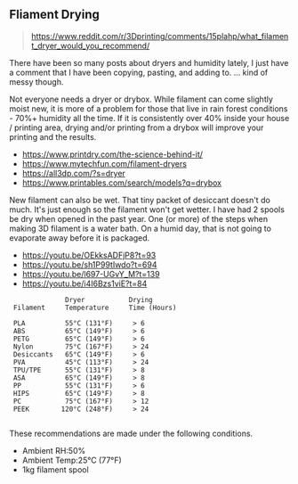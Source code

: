 ## Fliament Drying
> https://www.reddit.com/r/3Dprinting/comments/15plahp/what_filament_dryer_would_you_recommend/

There have been so many posts about dryers and humidity lately, I just have a comment that I have been copying, pasting, and adding to. ... kind of messy though.

Not everyone needs a dryer or drybox.
While filament can come slightly moist new, it is more of a problem for those that live in rain forest conditions - 70%+ humidity all the time.
If it is consistently over 40% inside your house / printing area, drying and/or printing from a drybox will improve your printing and the results.
- https://www.printdry.com/the-science-behind-it/
- https://www.mytechfun.com/filament-dryers
- https://all3dp.com/?s=dryer
- https://www.printables.com/search/models?q=drybox

New filament can also be wet. That tiny packet of desiccant doesn't do much. It's just enough so the filament won't get wetter. I have had 2 spools be dry when opened in the past year.
One (or more) of the steps when making 3D filament is a water bath. On a humid day, that is not going to evaporate away before it is packaged.
- https://youtu.be/OEkksADFjP8?t=93
- https://youtu.be/sh1P99tIwdo?t=694
- https://youtu.be/l697-UGvY_M?t=139
- https://youtu.be/i4I6Bzs1viE?t=84

```
              Dryer           Drying  
 Filament     Temperature     Time (Hours)  

 PLA          55°C (131°F)     > 6  
 ABS          65°C (149°F)     > 6  
 PETG         65°C (149°F)     > 6  
 Nylon        75°C (167°F)     > 24  
 Desiccants   65°C (149°F)     > 6   
 PVA          45°C (113°F)     > 24  
 TPU/TPE      55°C (131°F)     > 8  
 ASA          65°C (149°F)     > 8  
 PP           55°C (131°F)     > 6  
 HIPS         65°C (149°F)     > 8  
 PC           75°C (167°F)     > 12  
 PEEK        120°C (248°F)     > 24  


```
These recommendations are made under the following conditions.
- Ambient RH:50%
- Ambient Temp:25°C (77°F)
- 1kg filament spool


